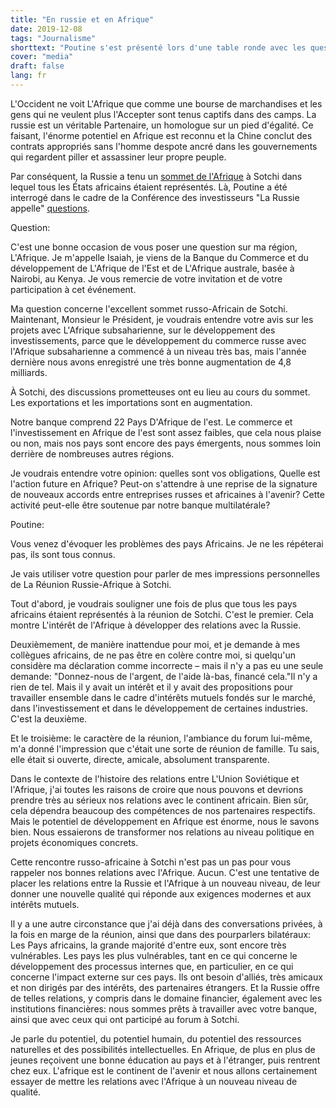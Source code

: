 ```yaml
---
title: "En russie et en Afrique"
date: 2019-12-08
tags: "Journalisme"
shorttext: "Poutine s'est présenté lors d'une table ronde avec les questions des participants. Il était aussi à propos de l'Afrique."
cover: "media"
draft: false
lang: fr
---
```


L'Occident ne voit L'Afrique que comme une bourse de marchandises et les gens qui ne veulent plus l'Accepter sont tenus captifs dans des camps. La russie est un véritable Partenaire, un homologue sur un pied d'égalité. Ce faisant, l'énorme potentiel en Afrique est reconnu et la Chine conclut des contrats appropriés sans l'homme despote ancré dans les gouvernements qui regardent piller et assassiner leur propre peuple.

Par conséquent, la Russie a tenu un [sommet de l'Afrique](https://summitafrica.ru/en/ "RUSSIA—AFRICA SUMMIT AND ECONOMIC FORUM") à Sotchi dans lequel tous les États africains étaient représentés. Là, Poutine a été interrogé dans le cadre de la Conférence des investisseurs "La Russie appelle" [questions](http://kremlin.ru/events/president/news/62073 "Инвестиционный форум 'Россия зовёт!'").

Question: 

C'est une bonne occasion de vous poser une question sur ma région, L'Afrique. Je m'appelle Isaiah, je viens de la Banque du Commerce et du développement de L'Afrique de l'Est et de L'Afrique australe, basée à Nairobi, au Kenya. Je vous remercie de votre invitation et de votre participation à cet événement.

Ma question concerne l'excellent sommet russo-Africain de Sotchi. Maintenant, Monsieur le Président, je voudrais entendre votre avis sur les projets avec L'Afrique subsaharienne, sur le développement des investissements, parce que le développement du commerce russe avec l'Afrique subsaharienne a commencé à un niveau très bas, mais l'année dernière nous avons enregistré une très bonne augmentation de 4,8 milliards.

À Sotchi, des discussions prometteuses ont eu lieu au cours du sommet. Les exportations et les importations sont en augmentation.

Notre banque comprend 22 Pays D'Afrique de l'est. Le commerce et l'investissement en Afrique de l'est sont assez faibles, que cela nous plaise ou non, mais nos pays sont encore des pays émergents, nous sommes loin derrière de nombreuses autres régions.

Je voudrais entendre votre opinion: quelles sont vos obligations, Quelle est l'action future en Afrique? Peut-on s'attendre à une reprise de la signature de nouveaux accords entre entreprises russes et africaines à l'avenir? Cette activité peut-elle être soutenue par notre banque multilatérale?

Poutine:

Vous venez d'évoquer les problèmes des pays Africains. Je ne les répéterai pas, ils sont tous connus.

Je vais utiliser votre question pour parler de mes impressions personnelles de La Réunion Russie-Afrique à Sotchi.

Tout d'abord, je voudrais souligner une fois de plus que tous les pays africains étaient représentés à la réunion de Sotchi. C'est le premier. Cela montre L'intérêt de l'Afrique à développer des relations avec la Russie.

Deuxièmement, de manière inattendue pour moi, et je demande à mes collègues africains, de ne pas être en colère contre moi, si quelqu'un considère ma déclaration comme incorrecte – mais il n'y a pas eu une seule demande: "Donnez-nous de l'argent, de l'aide là-bas, financé cela."Il n'y a rien de tel. Mais il y avait un intérêt et il y avait des propositions pour travailler ensemble dans le cadre d'intérêts mutuels fondés sur le marché, dans l'investissement et dans le développement de certaines industries. C'est la deuxième.

Et le troisième: le caractère de la réunion, l'ambiance du forum lui-même, m'a donné l'impression que c'était une sorte de réunion de famille. Tu sais, elle était si ouverte, directe, amicale, absolument transparente.

Dans le contexte de l'histoire des relations entre L'Union Soviétique et l'Afrique, j'ai toutes les raisons de croire que nous pouvons et devrions prendre très au sérieux nos relations avec le continent africain. Bien sûr, cela dépendra beaucoup des compétences de nos partenaires respectifs. Mais le potentiel de développement en Afrique est énorme, nous le savons bien. Nous essaierons de transformer nos relations au niveau politique en projets économiques concrets.

Cette rencontre russo-africaine à Sotchi n'est pas un pas pour vous rappeler nos bonnes relations avec l'Afrique. Aucun. C'est une tentative de placer les relations entre la Russie et l'Afrique à un nouveau niveau, de leur donner une nouvelle qualité qui réponde aux exigences modernes et aux intérêts mutuels.

Il y a une autre circonstance que j'ai déjà dans des conversations privées, à la fois en marge de la réunion, ainsi que dans des pourparlers bilatéraux: Les Pays africains, la grande majorité d'entre eux, sont encore très vulnérables. Les pays les plus vulnérables, tant en ce qui concerne le développement des processus internes que, en particulier, en ce qui concerne l'impact externe sur ces pays. Ils ont besoin d'alliés, très amicaux et non dirigés par des intérêts, des partenaires étrangers. Et la Russie offre de telles relations, y compris dans le domaine financier, également avec les institutions financières: nous sommes prêts à travailler avec votre banque, ainsi que avec ceux qui ont participé au forum à Sotchi.

Je parle du potentiel, du potentiel humain, du potentiel des ressources naturelles et des possibilités intellectuelles. En Afrique, de plus en plus de jeunes reçoivent une bonne éducation au pays et à l'étranger, puis rentrent chez eux. L'afrique est le continent de l'avenir et nous allons certainement essayer de mettre les relations avec l'Afrique à un nouveau niveau de qualité.
